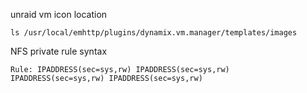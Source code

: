 unraid vm icon location
```
ls /usr/local/emhttp/plugins/dynamix.vm.manager/templates/images
```
NFS private rule syntax
```
Rule: IPADDRESS(sec=sys,rw) IPADDRESS(sec=sys,rw) IPADDRESS(sec=sys,rw) IPADDRESS(sec=sys,rw)
```